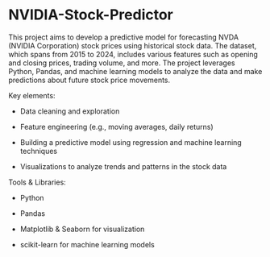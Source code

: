 # NVIDIA-Stock-Predictor
This project aims to develop a predictive model for forecasting NVDA (NVIDIA Corporation) stock prices using historical stock data. The dataset, which spans from 2015 to 2024, includes various features such as opening and closing prices, trading volume, and more. The project leverages Python, Pandas, and machine learning models to analyze the data and make predictions about future stock price movements.

Key elements:

- Data cleaning and exploration

- Feature engineering (e.g., moving averages, daily returns)

- Building a predictive model using regression and machine learning techniques

- Visualizations to analyze trends and patterns in the stock data

Tools & Libraries:

- Python

- Pandas

- Matplotlib & Seaborn for visualization

- scikit-learn for machine learning models